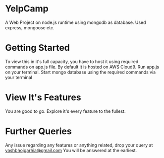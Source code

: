 # YelpCamp
A Web Project on node.js runtime using mongodb as database. Used express, mongoose etc.

# Getting Started
To view this in it's full capacity, you have to host it using required commands on app.js file.
By default it is hosted on AWS Cloud9.
Run app.js on your terminal.
Start mongo database using the required commands via your terminal

# View It's Features
You are good to go.
Explore it's every feature to the fullest.

# Further Queries
Any issue regarding any features or anything related, drop your query at yashbhojgarhia@gmail.com
You will be answered at the earliest.

